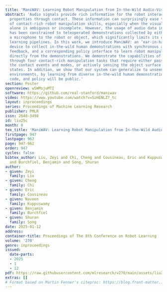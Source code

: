 ```yaml
---
title: 'ManiWAV: Learning Robot Manipulation from In-the-Wild Audio-Visual Data'
abstract: 'Audio signals provide rich information for the robot interaction and object
  properties through contact. These information can surprisingly ease the learning
  of contact-rich robot manipulation skills, especially when the visual information
  alone is ambiguous or incomplete. However, the usage of audio data in robot manipulation
  has been constrained to teleoperated demonstrations collected by either attaching
  a microphone to the robot or object, which significantly limits its usage in robot
  learning pipelines. In this work, we introduce ManiWAV: an ’ear-in-hand’ data collection
  device to collect in-the-wild human demonstrations with synchronous audio and visual
  feedback, and a corresponding policy interface to learn robot manipulation policy
  directly from the demonstrations. We demonstrate the capabilities of our system
  through four contact-rich manipulation tasks that require either passively sensing
  the contact events and modes, or actively sensing the object surface materials and
  states. In addition, we show that our system can generalize to unseen in-the-wild
  environments, by learning from diverse in-the-wild human demonstrations. All data,
  code, and policy will be public.'
section: Poster
openreview: wSWMsjuMTI
software: https://github.com/real-stanford/maniwav
video: https://www.youtube.com/watch?v=SzHENLZ7_tc
layout: inproceedings
series: Proceedings of Machine Learning Research
publisher: PMLR
issn: 2640-3498
id: liu25c
month: 0
tex_title: 'ManiWAV: Learning Robot Manipulation from In-the-Wild Audio-Visual Data'
firstpage: 947
lastpage: 962
page: 947-962
order: 947
cycles: false
bibtex_author: Liu, Zeyi and Chi, Cheng and Cousineau, Eric and Kuppuswamy, Naveen
  and Burchfiel, Benjamin and Song, Shuran
author:
- given: Zeyi
  family: Liu
- given: Cheng
  family: Chi
- given: Eric
  family: Cousineau
- given: Naveen
  family: Kuppuswamy
- given: Benjamin
  family: Burchfiel
- given: Shuran
  family: Song
date: 2025-01-12
address:
container-title: Proceedings of The 8th Conference on Robot Learning
volume: '270'
genre: inproceedings
issued:
  date-parts:
  - 2025
  - 1
  - 12
pdf: https://raw.githubusercontent.com/mlresearch/v270/main/assets/liu25c/liu25c.pdf
extras: []
# Format based on Martin Fenner's citeproc: https://blog.front-matter.io/posts/citeproc-yaml-for-bibliographies/
---
```

